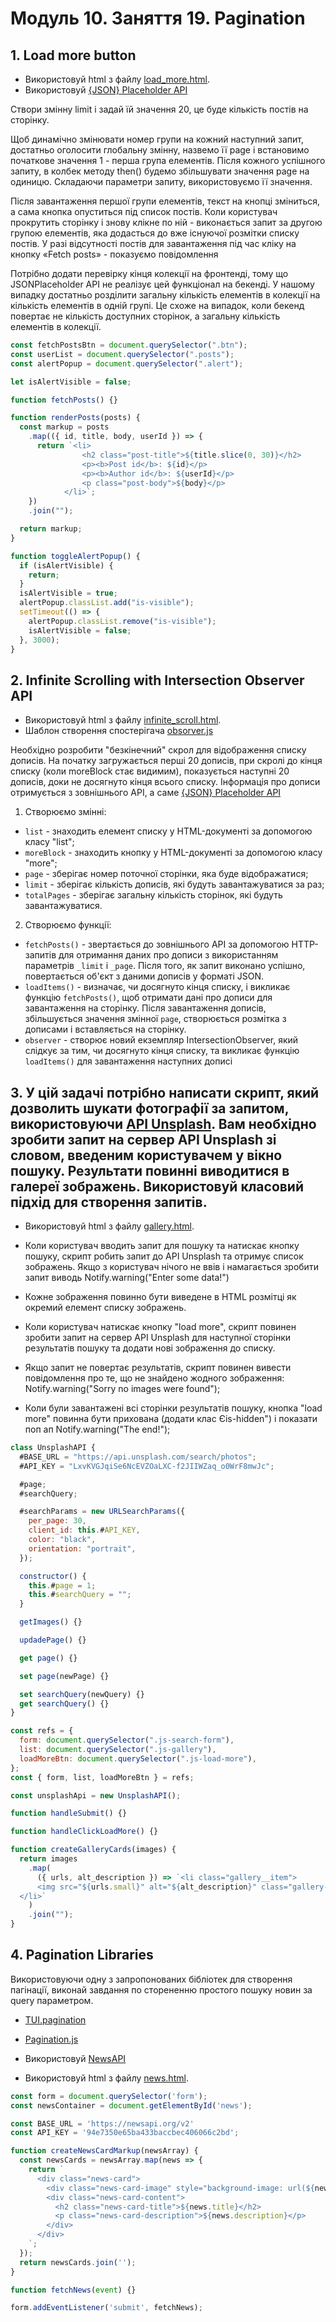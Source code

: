 # Модуль 10. Заняття 19. Pagination

## 1. Load more button

- Використовуй html з файлу [load_more.html](./load_more.html).
- Використовуй [{JSON} Placeholder API](https://jsonplaceholder.typicode.com/)

Створи змінну limit і задай їй значення 20, це буде кількість постів на сторінку.

Щоб динамічно змінювати номер групи на кожний наступний запит, достатньо
оголосити глобальну змінну, назвемо її page і встановимо початкове
значення 1 - перша група елементів. Після кожного успішного запиту, в колбек
методу then() будемо збільшувати значення page на одиницю. Складаючи параметри
запиту, використовуємо її значення.

Після завантаження першої групи елементів, текст на кнопці зміниться, а сама
кнопка опуститься під список постів. Коли користувач прокрутить сторінку і знову
клікне по ній - виконається запит за другою групою елементів, яка додасться до
вже існуючої розмітки списку постів. У разі відсутності постів для завантаження
під час кліку на кнопку «Fetch posts» - показуємо повідомлення

Потрібно додати перевірку кінця колекції на фронтенді, тому що JSONPlaceholder API не реалізує цей функціонал на бекенді. У нашому випадку достатньо розділити
загальну кількість елементів в колекції на кількість елементів в одній групі. Це
схоже на випадок, коли бекенд повертає не кількість доступних сторінок, а
загальну кількість елементів в колекції.

```js
const fetchPostsBtn = document.querySelector(".btn");
const userList = document.querySelector(".posts");
const alertPopup = document.querySelector(".alert");

let isAlertVisible = false;

function fetchPosts() {}

function renderPosts(posts) {
  const markup = posts
    .map(({ id, title, body, userId }) => {
      return `<li>
                <h2 class="post-title">${title.slice(0, 30)}</h2>
                <p><b>Post id</b>: ${id}</p>
                <p><b>Author id</b>: ${userId}</p>
                <p class="post-body">${body}</p>
            </li>`;
    })
    .join("");

  return markup;
}

function toggleAlertPopup() {
  if (isAlertVisible) {
    return;
  }
  isAlertVisible = true;
  alertPopup.classList.add("is-visible");
  setTimeout(() => {
    alertPopup.classList.remove("is-visible");
    isAlertVisible = false;
  }, 3000);
}
```

## 2. Infinite Scrolling with Intersection Observer API

- Використовуй html з файлу [infinite_scroll.html](./infinite_scroll.html).
- Шаблон створення спостерігача [obsorver.js](../module-07-lesson-02/obsorver.js)

Необхідно розробити "безкінечний" скрол для відображення списку дописів. На початку загружається перші 20 дописів, при скролі до кінця списку (коли moreBlock стає видимим), показується наступні 20 дописів, доки не досягнуто кінця всього списку. Інформація про дописи отримується з зовнішнього API, а саме [{JSON} Placeholder API](https://jsonplaceholder.typicode.com/)

1. Створюємо змінні:

- `list` - знаходить елемент списку у HTML-документі за допомогою класу "list";
- `moreBlock` - знаходить кнопку у HTML-документі за допомогою класу "more";
- `page` - зберігає номер поточної сторінки, яка буде відображатися;
- `limit` - зберігає кількість дописів, які будуть завантажуватися за раз;
- `totalPages` - зберігає загальну кількість сторінок, які будуть завантажуватися.

2. Створюємо функції:

- `fetchPosts()` - звертається до зовнішнього API за допомогою HTTP-запитів для отримання даних про дописи з використанням параметрів `_limit` і `_page`. Після того, як запит виконано успішно, повертається об'єкт з даними дописів у форматі JSON.
- `loadItems()` - визначає, чи досягнуто кінця списку, і викликає функцію `fetchPosts()`, щоб отримати дані про дописи для завантаження на сторінку. Після завантаження дописів, збільшується значення змінної `page`, створюється розмітка з дописами і вставляється на сторінку.
- `observer` - створює новий екземпляр IntersectionObserver, який слідкує за тим, чи досягнуто кінця списку, та викликає функцію `loadItems()` для завантаження наступних дописі

## 3. У цій задачі потрібно написати скрипт, який дозволить шукати фотографії за запитом, використовуючи [API Unsplash](https://unsplash.com/documentation). Вам необхідно зробити запит на сервер API Unsplash зі словом, введеним користувачем у вікно пошуку. Результати повинні виводитися в галереї зображень. Використовуй класовий підхід для створення запитів.

- Використовуй html з файлу [gallery.html](./gallery.html).

- Коли користувач вводить запит для пошуку та натискає кнопку пошуку, скрипт робить запит до API Unsplash та отримує список зображень. Якщо з користувач нічого не ввів і намагається зробити запит виводь Notify.warning("Enter some data!")
- Кожне зображення повинно бути виведене в HTML розмітці як окремий елемент списку зображень.
- Коли користувач натискає кнопку "load more", скрипт повинен зробити запит на сервер API Unsplash для наступної сторінки результатів пошуку та додати нові зображення до списку.
- Якщо запит не повертає результатів, скрипт повинен вивести повідомлення про те, що не знайдено жодного зображення: Notify.warning("Sorry no images were found");
- Коли були завантажені всі сторінки результатів пошуку, кнопка "load more" повинна бути прихована (додати клас Єis-hidden") і показати поп ап Notify.warning("The end!");

```js
class UnsplashAPI {
  #BASE_URL = "https://api.unsplash.com/search/photos";
  #API_KEY = "LxvKVGJqiSe6NcEVZOaLXC-f2JIIWZaq_o0WrF8mwJc";

  #page;
  #searchQuery;

  #searchParams = new URLSearchParams({
    per_page: 30,
    client_id: this.#API_KEY,
    color: "black",
    orientation: "portrait",
  });

  constructor() {
    this.#page = 1;
    this.#searchQuery = "";
  }

  getImages() {}

  updadePage() {}

  get page() {}

  set page(newPage) {}

  set searchQuery(newQuery) {}
  get searchQuery() {}
}

const refs = {
  form: document.querySelector(".js-search-form"),
  list: document.querySelector(".js-gallery"),
  loadMoreBtn: document.querySelector(".js-load-more"),
};
const { form, list, loadMoreBtn } = refs;

const unsplashApi = new UnsplashAPI();

function handleSubmit() {}

function handleClickLoadMore() {}

function createGalleryCards(images) {
  return images
    .map(
      ({ urls, alt_description }) => `<li class="gallery__item">
      <img src="${urls.small}" alt="${alt_description}" class="gallery-img">
  </li>`
    )
    .join("");
}
```

## 4. Pagination Libraries 

Використовуючи одну з запропонованих бібліотек для створення пагінації, виконай завдання по сторененню простого пошуку новин за query параметром.

- [TUI.pagination](https://nhn.github.io/tui.pagination/latest/Pagination)
- [Pagination.js](https://pagination.js.org/)

- Використовуй [NewsAPI](https://newsapi.org/)
- Використовуй html з файлу [news.html](./news.html).

```js
const form = document.querySelector('form');
const newsContainer = document.getElementById('news');

const BASE_URL = 'https://newsapi.org/v2'
const API_KEY = '94e7350e65ba433baccbec406066c2bd';

function createNewsCardMarkup(newsArray) {
  const newsCards = newsArray.map(news => {
    return `
      <div class="news-card">
        <div class="news-card-image" style="background-image: url(${news.urlToImage})"></div>
        <div class="news-card-content">
          <h2 class="news-card-title">${news.title}</h2>
          <p class="news-card-description">${news.description}</p>
        </div>
      </div>
    `;
  });
  return newsCards.join('');
}

function fetchNews(event) {}

form.addEventListener('submit', fetchNews);
```